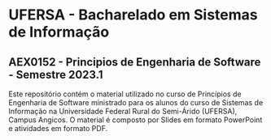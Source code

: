 # UFERSA - Bacharelado em Sistemas de Informação

## AEX0152 - Principios de Engenharia de Software - Semestre 2023.1

Este repositório contém o material utilizado no curso de Princípios de Engenharia de Software ministrado para os alunos do curso de Sistemas de Informação na Universidade Federal Rural do Semi-Árido (UFERSA), Campus Angicos. O material é composto por Slides em formato PowerPoint e atividades em formato PDF. 
